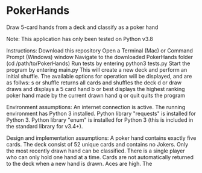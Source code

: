 # PokerHands
Draw 5-card hands from a deck and classify as a poker hand

Note: This application has only been tested on Python v3.8

Instructions:
Download this repository
Open a Terminal (Mac) or Command Prompt (Windows) window
Navigate to the downloaded PokerHands folder (cd /path/to/PokerHands)
Run tests by entering python3 tests.py
Start the program by entering main.py
This will create a new deck and perform an initial shuffle.
The available options for operation will be displayed, and are as follws:
  s or shuffle returns all cards and shuffles the deck
  d or draw draws and displays a 5 card hand
  b or best displays the highest ranking poker hand made by the current drawn hand
  q or quit quits the program

Environment assumptions:
An internet connection is active.
The running environment has Python 3 installed.
Python library "requests" is installed for Python 3.
Python library "enum" is installed for Python 3 (this is included in the standard library for v3.4+).

Design and implementation assumptions:
A poker hand contains exactly five cards.
The deck consist of 52 unique cards and contains no Jokers.
Only the most recently drawn hand can be classified.
There is a single player who can only hold one hand at a time.
Cards are not automatically returned to the deck when a new hand is drawn.
Aces are high.
The 
